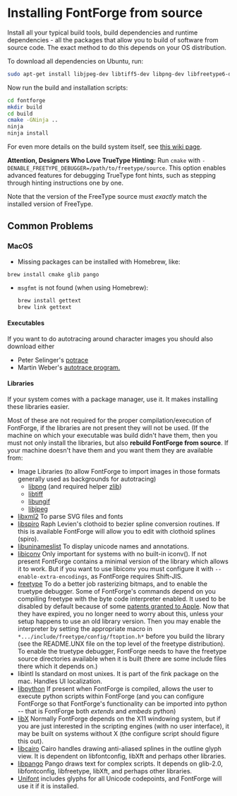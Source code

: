 # Installing FontForge from source

Install all your typical build tools, build dependencies and runtime dependencies - all the packages that allow you to build of software from source code.
The exact method to do this depends on your OS distribution.

To download all dependencies on Ubuntu, run:

```sh
sudo apt-get install libjpeg-dev libtiff5-dev libpng-dev libfreetype6-dev libgif-dev libgtk-3-dev libxml2-dev libpango1.0-dev libcairo2-dev libspiro-dev libuninameslist-dev python3-dev ninja-build cmake build-essential gettext;
```

Now run the build and installation scripts:

```sh
cd fontforge
mkdir build
cd build
cmake -GNinja ..
ninja
ninja install
```

For even more details on the build system itself, see [this wiki page](https://github.com/fontforge/fontforge/wiki/CMake-guide-for-FontForge).

**Attention, Designers Who Love TrueType Hinting:** 
Run `cmake` with `-DENABLE_FREETYPE_DEBUGGER=/path/to/freetype/source`. 
This option enables advanced features for debugging TrueType font hints, such as stepping through hinting instructions one by one.

Note that the version of the FreeType source must *exactly* match the installed version of FreeType.

## Common Problems
### MacOS
* Missing packages can be installed with Homebrew, like:
```
brew install cmake glib pango
```
* `msgfmt` is not found (when using Homebrew):

   ```bash
   brew install gettext
   brew link gettext
   ```

#### Executables

If you want to do autotracing around character images you should also download either

- Peter Selinger's [potrace](http://potrace.sf.net/)
- Martin Weber's [autotrace program.](http://sourceforge.net/projects/autotrace/)

#### Libraries

If your system comes with a package manager, use it. 
It makes installing these libraries easier.

Most of these are not required for the proper compilation/execution of FontForge, if the libraries are not present they will not be used.
(If the machine on which your executable was build didn't have them, then you must not only install the libraries, but also **rebuild FontForge from source**. 
If your machine doesn't have them and you want them they are available from:

-   Image Libraries (to allow FontForge to import images in those
    formats generally used as backgrounds for autotracing)
    -   [libpng](http://www.libpng.org/pub/png/libpng.html) (and required helper [zlib](http://www.zlib.net/))
    -   [libtiff](http://www.libtiff.org/)
    -   [libungif](http://gnuwin32.sourceforge.net/packages/libungif.htm)
    -   [libjpeg](http://www.ijg.org/)
-   [libxml2](http://xmlsoft.org/) To parse SVG files and fonts
-   [libspiro](https://github.com/fontforge/libspiro) Raph Levien's clothoid to bezier spline conversion routines. If this is available FontForge will allow you to edit with clothoid splines (spiro).
-   [libuninameslist](https://github.com/fontforge/libuninameslist) To display unicode names and annotations.
-   [libiconv](http://www.gnu.org/software/libiconv/) Only important for systems with no built-in iconv().
    If not present FontForge contains a minimal version of the library which allows it to work.
    But if you want to use libiconv you must configure it with `--enable-extra-encodings`, as FontForge requires Shift-JIS.
-   [freetype](http://freetype.org/)
    To do a better job rasterizing bitmaps, and to enable the truetype debugger.
    Some of FontForge's commands depend on you compiling freetype with the byte code interpreter enabled.
    It used to be disabled by default because of some [patents granted to Apple](http://freetype.org/patents.html).
    Now that they have expired, you no longer need to worry about this, unless your setup happens to use an old library version.
    Then you may enable the interpreter by setting the appropriate macro in `*.../include/freetype/config/ftoption.h*` before you build the library (see the README.UNX file on the top level of the freetype distribution).
    To enable the truetype debugger, FontForge needs to have the freetype source directories available when it is built (there are some include files there which it depends on.)
-   libintl Is standard on most unixes. It is part of the fink package on the mac. Handles UI localization.
-   [libpython](http://www.python.org/) If present when FontForge is compiled, allows the user to execute python scripts within FontForge (and you can configure FontForge so that FontForge's functionality can be imported into python -- that is FontForge both *extends* and *embeds* python)
-   [libX](http://x.org/) Normally FontForge depends on the X11 windowing system, but if you are just interested in the scripting engines (with no user interface), it may be built on systems without X (the configure script should figure this out).
-   [libcairo](http://www.cairographics.org/) Cairo handles drawing anti-aliased splines in the outline glyph view. It is dependent on libfontconfig, libXft and perhaps other libraries.
-   [libpango](http://www.pango.org/) Pango draws text for complex scripts. It depends on glib-2.0, libfontconfig, libfreetype, libXft, and perhaps other libraries.
-   [Unifont](http://savannah.gnu.org/projects/unifont) includes glyphs for all Unicode codepoints, and FontForge will use it if it is installed.
